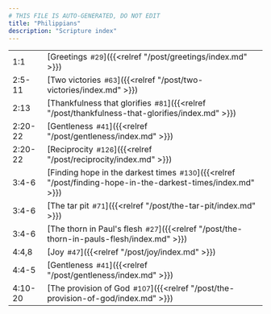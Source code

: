 ```yaml
---
# THIS FILE IS AUTO-GENERATED, DO NOT EDIT
title: "Philippians"
description: "Scripture index"
---
```


|  |  |
| --- | --- |
| 1:1 | [Greetings<span style="font-size:smaller; padding-left:0.5em;">#29</span>]({{<relref "/post/greetings/index.md" >}}) |
| 2:5-11 | [Two victories<span style="font-size:smaller; padding-left:0.5em;">#63</span>]({{<relref "/post/two-victories/index.md" >}}) |
| 2:13 | [Thankfulness that glorifies<span style="font-size:smaller; padding-left:0.5em;">#81</span>]({{<relref "/post/thankfulness-that-glorifies/index.md" >}}) |
| 2:20-22 | [Gentleness<span style="font-size:smaller; padding-left:0.5em;">#41</span>]({{<relref "/post/gentleness/index.md" >}}) |
| 2:20-22 | [Reciprocity<span style="font-size:smaller; padding-left:0.5em;">#126</span>]({{<relref "/post/reciprocity/index.md" >}}) |
| 3:4-6 | [Finding hope in the darkest times<span style="font-size:smaller; padding-left:0.5em;">#130</span>]({{<relref "/post/finding-hope-in-the-darkest-times/index.md" >}}) |
| 3:4-6 | [The tar pit<span style="font-size:smaller; padding-left:0.5em;">#71</span>]({{<relref "/post/the-tar-pit/index.md" >}}) |
| 3:4-6 | [The thorn in Paul's flesh<span style="font-size:smaller; padding-left:0.5em;">#27</span>]({{<relref "/post/the-thorn-in-pauls-flesh/index.md" >}}) |
| 4:4,8 | [Joy<span style="font-size:smaller; padding-left:0.5em;">#47</span>]({{<relref "/post/joy/index.md" >}}) |
| 4:4-5 | [Gentleness<span style="font-size:smaller; padding-left:0.5em;">#41</span>]({{<relref "/post/gentleness/index.md" >}}) |
| 4:10-20 | [The provision of God<span style="font-size:smaller; padding-left:0.5em;">#107</span>]({{<relref "/post/the-provision-of-god/index.md" >}}) |
